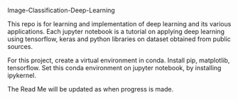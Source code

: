 Image-Classification-Deep-Learning


This repo is for learning and implementation of deep learning and its various applications. Each jupyter notebook is a tutorial on applying deep learning using tensorflow, keras and python libraries on dataset obtained from public sources.

For this project, create a virtual environment in conda. Install pip, matplotlib, tensorflow. Set this conda environment on jupyter notebook, by installing ipykernel. 

The Read Me will be updated as when progress is made.
